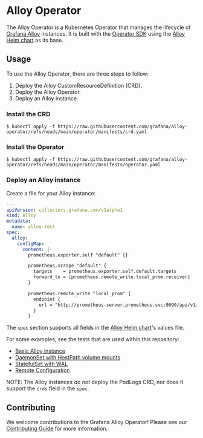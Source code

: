 # Alloy Operator

The Alloy Operator is a Kubernetes Operator that manages the lifecycle of [Grafana Alloy](https://grafana.com/docs/alloy/latest/)
instances. It is built with the [Operator SDK](https://sdk.operatorframework.io/) using the [Alloy Helm chart](https://github.com/grafana/alloy/tree/main/operations/helm/charts/alloy)
as its base.

## Usage

To use the Alloy Operator, there are three steps to follow:

1. Deploy the Alloy CustomResourceDefinition (CRD).
2. Deploy the Alloy Operator.
3. Deploy an Alloy instance.

### Install the CRD

```shell
$ kubectl apply -f https://raw.githubusercontent.com/grafana/alloy-operator/refs/heads/main/operator/manifests/crd.yaml
```

### Install the Operator

```shell
$ kubectl apply -f https://raw.githubusercontent.com/grafana/alloy-operator/refs/heads/main/operator/manifests/operator.yaml
```

### Deploy an Alloy instance

Create a file for your Alloy instance:

```yaml
---
apiVersion: collectors.grafana.com/v1alpha1
kind: Alloy
metadata:
  name: alloy-test
spec:
  alloy:
    configMap:
      content: |-
        prometheus.exporter.self "default" {}

        prometheus.scrape "default" {
          targets    = prometheus.exporter.self.default.targets
          forward_to = [prometheus.remote_write.local_prom.receiver]
        }

        prometheus.remote_write "local_prom" {
          endpoint {
            url = "http://prometheus-server.prometheus.svc:9090/api/v1/write"
          }
        }
```

The `spec` section supports all fields in the
[Alloy Helm chart](https://github.com/grafana/alloy/tree/main/operations/helm/charts/alloy)'s values file.

For some examples, see the tests that are used within this repository:

*   [Basic Alloy instance](tests/integration/basic/alloy.yaml)
*   [DaemonSet with HostPath volume mounts](tests/integration/daemonset-with-volumes/alloy.yaml)
*   [StatefulSet with WAL](tests/integration/statefulset-with-wal/alloy.yaml)
*   [Remote Configuration](tests/platform/remote-config/alloy.yaml)

NOTE: The Alloy instances *do not* deploy the PodLogs CRD, nor does it support the `crds` field in the `spec`.

## Contributing

We welcome contributions to the Grafana Alloy Operator! Please see our [Contributing Guide](./CONTRIBUTING.md) for more information.
